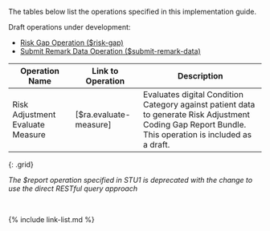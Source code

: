 
The tables below list the operations specified in this implementation guide. 

<div class="new-content" markdown="1">
Draft operations under development:

- [Risk Gap Operation ($risk-gap)](OperationDefinition-risk-gap.html)
- [Submit Remark Data Operation ($submit-remark-data)](OperationDefinition-submit-remark-data.html)
</div>

|Operation Name|Link to Operation|Description|
|---|---|---|
|Risk Adjustment Evaluate Measure|[$ra.evaluate-measure]|Evaluates digital Condition Category against patient data to generate Risk Adjustment Coding Gap Report Bundle. This operation is included as a draft.|
{: .grid}

*The $report operation specified in STU1 is deprecated with the change to use the direct RESTful query approach*

<br />

{% include link-list.md %}
